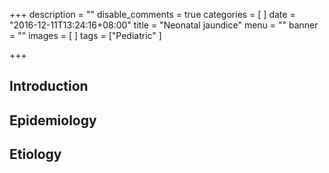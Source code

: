 +++
description = ""
disable_comments = true
categories = [
]
date = "2016-12-11T13:24:16+08:00"
title = "Neonatal jaundice"
menu = ""
banner = ""
images = [
]
tags = ["Pediatric"
]

+++

<!--more-->
## Introduction

## Epidemiology

## Etiology

